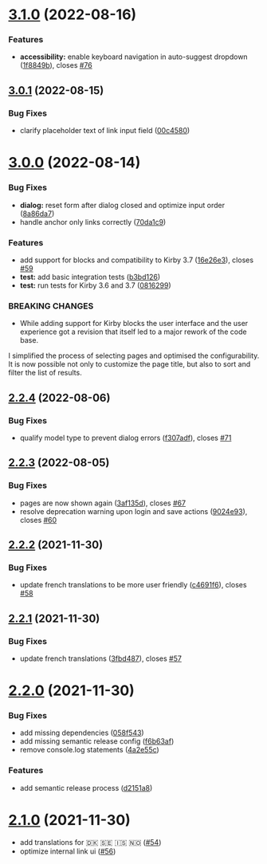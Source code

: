 # [3.1.0](https://github.com/gearsdigital/enhanced-toolbar-link-dialog/compare/v3.0.1...v3.1.0) (2022-08-16)


### Features

* **accessibility:** enable keyboard navigation in auto-suggest dropdown ([1f8849b](https://github.com/gearsdigital/enhanced-toolbar-link-dialog/commit/1f8849b94c1a09d1f01ccb8023006e9470cb8755)), closes [#76](https://github.com/gearsdigital/enhanced-toolbar-link-dialog/issues/76)

## [3.0.1](https://github.com/gearsdigital/enhanced-toolbar-link-dialog/compare/v3.0.0...v3.0.1) (2022-08-15)


### Bug Fixes

* clarify placeholder text of link input field ([00c4580](https://github.com/gearsdigital/enhanced-toolbar-link-dialog/commit/00c4580916e46260de09ba37b4aa4e08fe8a49bd))

# [3.0.0](https://github.com/gearsdigital/enhanced-toolbar-link-dialog/compare/v2.2.4...v3.0.0) (2022-08-14)


### Bug Fixes

* **dialog:** reset form after dialog closed and optimize input order ([8a86da7](https://github.com/gearsdigital/enhanced-toolbar-link-dialog/commit/8a86da7eef6893b8539794fc50e0972e39d1c03d))
* handle anchor only links correctly ([70da1c9](https://github.com/gearsdigital/enhanced-toolbar-link-dialog/commit/70da1c9ba75eb25f9940fef024e2145bcf573885))


### Features

* add support for blocks and compatibility to Kirby 3.7 ([16e26e3](https://github.com/gearsdigital/enhanced-toolbar-link-dialog/commit/16e26e3f19f7082ef8fbfbcfdf0b31ac1ae5189a)), closes [#59](https://github.com/gearsdigital/enhanced-toolbar-link-dialog/issues/59)
* **test:** add basic integration tests ([b3bd126](https://github.com/gearsdigital/enhanced-toolbar-link-dialog/commit/b3bd126ba8f9596e8428a56610b9972ded355450))
* **test:** run tests for Kirby 3.6 and 3.7 ([0816299](https://github.com/gearsdigital/enhanced-toolbar-link-dialog/commit/0816299ba102ff3d656f18b0ffe4ae720964d7a1))


### BREAKING CHANGES

* While adding support for Kirby blocks the user interface and the user experience got a revision that itself led to a major rework of the code base.

I simplified the process of selecting pages and optimised the configurability. It is now possible not only to customize the page title, but also to sort and filter the list of results.

## [2.2.4](https://github.com/gearsdigital/enhanced-toolbar-link-dialog/compare/v2.2.3...v2.2.4) (2022-08-06)


### Bug Fixes

* qualify model type to prevent dialog errors ([f307adf](https://github.com/gearsdigital/enhanced-toolbar-link-dialog/commit/f307adff1c32f334e0ceff22756987b8e5c3f24c)), closes [#71](https://github.com/gearsdigital/enhanced-toolbar-link-dialog/issues/71)

## [2.2.3](https://github.com/gearsdigital/enhanced-toolbar-link-dialog/compare/v2.2.2...v2.2.3) (2022-08-05)


### Bug Fixes

* pages are now shown again ([3af135d](https://github.com/gearsdigital/enhanced-toolbar-link-dialog/commit/3af135d747d41a50ad39cc0fa9422ef144e98a81)), closes [#67](https://github.com/gearsdigital/enhanced-toolbar-link-dialog/issues/67)
* resolve deprecation warning upon login and save actions ([9024e93](https://github.com/gearsdigital/enhanced-toolbar-link-dialog/commit/9024e93801d3b78080ba0723459e5da92083c82b)), closes [#60](https://github.com/gearsdigital/enhanced-toolbar-link-dialog/issues/60)

## [2.2.2](https://github.com/gearsdigital/enhanced-toolbar-link-dialog/compare/v2.2.1...v2.2.2) (2021-11-30)


### Bug Fixes

* update french translations to be more user friendly ([c4691f6](https://github.com/gearsdigital/enhanced-toolbar-link-dialog/commit/c4691f6ce0bfa1edd0b46601739356853c2684ec)), closes [#58](https://github.com/gearsdigital/enhanced-toolbar-link-dialog/issues/58)

## [2.2.1](https://github.com/gearsdigital/enhanced-toolbar-link-dialog/compare/v2.2.0...v2.2.1) (2021-11-30)


### Bug Fixes

* update french translations ([3fbd487](https://github.com/gearsdigital/enhanced-toolbar-link-dialog/commit/3fbd4872ef9ecf050a46d6335d8d1b3f9e607490)), closes [#57](https://github.com/gearsdigital/enhanced-toolbar-link-dialog/issues/57)

# [2.2.0](https://github.com/gearsdigital/enhanced-toolbar-link-dialog/compare/v2.1.0...v2.2.0) (2021-11-30)


### Bug Fixes

* add missing dependencies ([058f543](https://github.com/gearsdigital/enhanced-toolbar-link-dialog/commit/058f543a0b6eb8c4a63ebf18140770304ba50276))
* add missing semantic release config ([f6b63af](https://github.com/gearsdigital/enhanced-toolbar-link-dialog/commit/f6b63afb6b5b7badca1137f53911e7d27c026977))
* remove console.log statements ([4a2e55c](https://github.com/gearsdigital/enhanced-toolbar-link-dialog/commit/4a2e55c3d7eea99fc4a0f43e40bffb8b4bd03b45))


### Features

* add semantic release process ([d2151a8](https://github.com/gearsdigital/enhanced-toolbar-link-dialog/commit/d2151a8502ff66b659cc4f0cb73988ecd027710c))

# [2.1.0](https://github.com/gearsdigital/enhanced-toolbar-link-dialog/compare/2.0.0...v2.1.0) (2021-11-30)

* add translations for 🇩🇰 🇸🇪 🇮🇸 🇳🇴 ([#54](https://github.com/gearsdigital/enhanced-toolbar-link-dialog/pull/54))
* optimize internal link ui ([#56](https://github.com/gearsdigital/enhanced-toolbar-link-dialog/pull/56))
